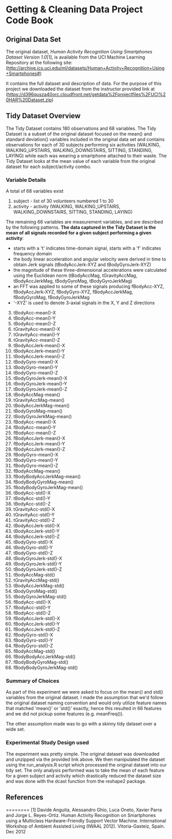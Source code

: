 # Getting & Cleaning Data Project Code Book

## Original Data Set
The original dataset, *Human Activity Recognition Using Smartphones Dataset Version 1.0*[1], is available from the UCI Machine Learning Repository at the following site: (http://archive.ics.uci.edu/ml/datasets/Human+Activity+Recognition+Using+Smartphones#)

It contains the full dataset and description of data. For the purpose of this project we downloaded the dataset from the instructor provided link at (https://d396qusza40orc.cloudfront.net/getdata%2Fprojectfiles%2FUCI%20HAR%20Dataset.zip)

## Tidy Dataset Overview
The Tidy Dataset contains 180 observations and 68 variables. The Tidy Dataset is a subset of the original dataset focused on the mean() and standard deviation() variables included in the original data set and contains observations for each of 30 subjects performing six activities (WALKING, WALKING\_UPSTAIRS, WALKING\_DOWNSTAIRS, SITTING, STANDING, LAYING) while each was wearing a smartphone attached to their waste. The Tidy Dataset looks at the mean value of each variable from the original dataset for each subject/activity combo.

### Variable Details
A total of 68 variables exist
1. subject - list of 30 volunteers numbered 1 to 30
2. activity - activity (WALKING, WALKING\_UPSTAIRS, WALKING\_DOWNSTAIRS, SITTING, STANDING, LAYING)

The remaining 66 variables are measurement variables, and are described by the following patterns. **The data captured in the Tidy Dataset is the mean of all signals recorded for a given subject performing a given activity**:
- starts with a 't' indicates time-domain signal, starts with a 'f' indicates frequency domain
- the body linear acceleration and angular velocity were derived in time to obtain Jerk signals (tBodyAccJerk-XYZ and tBodyGyroJerk-XYZ)
- the magnitude of these three-dimensional accelerations were calculated using the Euclidean norm (tBodyAccMag, tGravityAccMag, tBodyAccJerkMag, tBodyGyroMag, tBodyGyroJerkMag)
- an FFT was applied to some of these signals producing fBodyAcc-XYZ, fBodyAccJerk-XYZ, fBodyGyro-XYZ, fBodyAccJerkMag, fBodyGyroMag, fBodyGyroJerkMag
- '-XYZ' is used to denote 3-axial signals in the X, Y and Z directions

3. tBodyAcc-mean()-X
4. tBodyAcc-mean()-Y
5. tBodyAcc-mean()-Z
6. tGravityAcc-mean()-X
7. tGravityAcc-mean()-Y
8. tGravityAcc-mean()-Z
9. tBodyAccJerk-mean()-X
10. tBodyAccJerk-mean()-Y
11. tBodyAccJerk-mean()-Z
12. tBodyGyro-mean()-X
13. tBodyGyro-mean()-Y
14. tBodyGyro-mean()-Z
15. tBodyGyroJerk-mean()-X
16. tBodyGyroJerk-mean()-Y
17. tBodyGyroJerk-mean()-Z
18. tBodyAccMag-mean()
19. tGravityAccMag-mean()
20. tBodyAccJerkMag-mean()
21. tBodyGyroMag-mean()
22. tBodyGyroJerkMag-mean()
23. fBodyAcc-mean()-X
24. fBodyAcc-mean()-Y
25. fBodyAcc-mean()-Z
26. fBodyAccJerk-mean()-X
27. fBodyAccJerk-mean()-Y
28. fBodyAccJerk-mean()-Z
29. fBodyGyro-mean()-X
30. fBodyGyro-mean()-Y
31. fBodyGyro-mean()-Z
32. fBodyAccMag-mean()
33. fBodyBodyAccJerkMag-mean()
34. fBodyBodyGyroMag-mean()
35. fBodyBodyGyroJerkMag-mean()
36. tBodyAcc-std()-X
37. tBodyAcc-std()-Y
38. tBodyAcc-std()-Z
39. tGravityAcc-std()-X
40. tGravityAcc-std()-Y
41. tGravityAcc-std()-Z
42. tBodyAccJerk-std()-X
43. tBodyAccJerk-std()-Y
44. tBodyAccJerk-std()-Z
45. tBodyGyro-std()-X
46. tBodyGyro-std()-Y
47. tBodyGyro-std()-Z
48. tBodyGyroJerk-std()-X
49. tBodyGyroJerk-std()-Y
50. tBodyGyroJerk-std()-Z
51. tBodyAccMag-std()
52. tGravityAccMag-std()
53. tBodyAccJerkMag-std()
54. tBodyGyroMag-std()
55. tBodyGyroJerkMag-std()
56. fBodyAcc-std()-X
57. fBodyAcc-std()-Y
58. fBodyAcc-std()-Z
59. fBodyAccJerk-std()-X
60. fBodyAccJerk-std()-Y
61. fBodyAccJerk-std()-Z
62. fBodyGyro-std()-X
63. fBodyGyro-std()-Y
64. fBodyGyro-std()-Z
65. fBodyAccMag-std()
66. fBodyBodyAccJerkMag-std()
67. fBodyBodyGyroMag-std()
68. fBodyBodyGyroJerkMag-std()

### Summary of Choices
As part of this experiment we were asked to focus on the mean() and std() variables from the original dataset. I made the assumption that we'd follow the original dataset naming convention and would only utilize feature names that matched 'mean()' or 'std()' exactly, hence this resulted in 66 features and we did not pickup some features (e.g. meanFreq()).

The other assumption made was to go with a skinny tidy dataset over a wide set.

### Experimental Study Design used
The experiment was pretty simple. The original dataset was downloaded and unzipped via the provided link above. We then manipulated the dataset using the run_analysis.R script which processed the original dataset into our tidy set. The only analysis performed was to take the mean of each feature for a given subject and activity which drastically reduced the dataset size and was done with the dcast function from the reshape2 package.

## References
========
[1] Davide Anguita, Alessandro Ghio, Luca Oneto, Xavier Parra and Jorge L. Reyes-Ortiz. Human Activity Recognition on Smartphones using a Multiclass Hardware-Friendly Support Vector Machine. International Workshop of Ambient Assisted Living (IWAAL 2012). Vitoria-Gasteiz, Spain. Dec 2012